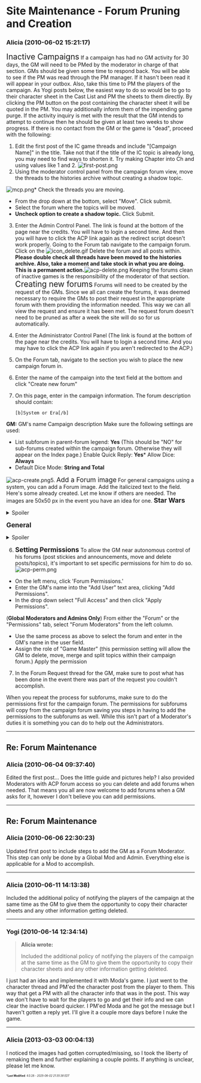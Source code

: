 # Site Maintenance - Forum Pruning and Creation

### **Alicia** (2010-06-02 15:21:17)

<span style="font-size: 1.50em;">Inactive Campaigns</span>
If a campaign has had no GM activity for 30 days, the GM will need to be PMed by the moderator in charge of that section. GMs should be given some time to respond back. You will be able to see if the PM was read through the PM manager. If it hasn't been read it will appear in your outbox.
Also, take this time to PM the players of the campaign. As Yogi posts below, the easiest way to do so would be to go to their character sheet in the Cast List and PM the sheets to them directly. By clicking the PM button on the post containing the character sheet it will be quoted in the PM. You may additionally inform them of the impending game purge.
If the activity inquiry is met with the result that the GM intends to attempt to continue then he should be given at least two weeks to show progress.
If there is no contact from the GM or the game is "dead", proceed with the following:

1. Edit the first post of the IC game threads and include "[Campaign Name]" in the title. Take not that if the title of the IC topic is already long, you may need to find ways to shorten it. Try making Chapter into Ch and using values like 1 and 2. ![first-post.png](http://galacticcampaigns.com/forum/images/forum/mod-tools/first-post.png)
2. Using the moderator control panel from the campaign forum view, move the threads to the histories archive without creating a shadow topic.

![mcp.png](http://galacticcampaigns.com/forum/images/forum/mod-tools/mcp.png)* Check the threads you are moving.
* From the drop down at the bottom, select "Move". Click submit.
* Select the forum where the topics will be moved.
* **Uncheck option to create a shadow topic.** Click Submit.

3. Enter the Admin Control Panel. The link is found at the bottom of the page near the credits. You will have to login a second time. And then you will have to click the ACP link again as the redirect script doesn't work properly.
Going to the Forum tab navigate to the campaign forum. Click on the ![icon_delete.gif](http://galacticcampaigns.com/forum/adm/images/icon_delete.gif)
Delete the forum and all posts within.
**Please double check all threads have been moved to the histories archive. Also, take a moment and take stock in what you are doing. This is a permanent action.**![acp-delete.png](http://galacticcampaigns.com/forum/images/forum/mod-tools/acp-delete.png)
Keeping the forums clean of inactive games is the responsibility of the moderator of that section.
<span style="font-size: 1.50em;">Creating new forums</span>
Forums will need to be created by the request of the GMs. Since we all can create the forums, it was deemed necessary to require the GMs to post their request in the appropriate forum with them providing the information needed. This way we can all view the request and ensure it has been met. The request forum doesn't need to be pruned as after a week the site will do so for us automatically.

1. Enter the Administrator Control Panel (The link is found at the bottom of the page near the credits. You will have to login a second time. And you may have to click the ACP link again if you aren't redirected to the ACP.)
2. On the Forum tab, navigate to the section you wish to place the new campaign forum in.
3. Enter the name of the campaign into the text field at the bottom and click "Create new forum"
4. On this page, enter in the campaign information. The forum description should contain:

   ```
   [b]System or Era[/b]
   ```
**GM:** GM's name
Campaign description Make sure the following settings are used:

* List subforum in parent-forum legend: **Yes** (This should be "NO" for sub-forums created within the campaign forum. Otherwise they will appear on the Index page.)
Enable Quick Reply: **Yes*** Allow Dice: **Always**
* Default Dice Mode: **String and Total**

![acp-create.png](http://galacticcampaigns.com/forum/images/forum/mod-tools/acp-create.png)5. <span style="font-size: 1.25em;">Add a Forum image</span>
For general campaigns using a system, you can add a Forum image. Add the italicized text to the field. Here's some already created. Let me know if others are needed. The images are 50x50 px in the event you have an idea for one.
**<span style="font-size: 1.25em;">Star Wars</span>**<details><summary>Spoiler</summary>

**Old Republic** - *images/icons/starwars/Era-old.png* ![Era-old.png](http://www.galacticcampaigns.com/forum/images/icons/starwars/Era-old.png)
**Rise of the Empire** - *images/icons/starwars/Era-imp.png* ![Era-imp.png](http://www.galacticcampaigns.com/forum/images/icons/starwars/Era-imp.png)
**Rebellion** - *images/icons/starwars/Era-reb.png* ![Era-reb.png](http://www.galacticcampaigns.com/forum/images/icons/starwars/Era-reb.png)
**New Republic and New Jedi Order**- *images/icons/starwars/Era-new.png* ![Era-new.png](http://www.galacticcampaigns.com/forum/images/icons/starwars/Era-new.png)
**Legacy** - *images/icons/starwars/Era-leg.png* ![Era-leg.png](http://www.galacticcampaigns.com/forum/images/icons/starwars/Era-leg.png)

</details>

**<span style="font-size: 1.25em;">General</span>**
<details><summary>Spoiler</summary>

**Dungeons and Dragons** - *images/icons/d_and_d.png* ![d_and_d.png](http://galacticcampaigns.com/forum/images/icons/d_and_d.png)
**Hollow Earth Expedition / HEX** - *images/icons/HEXLogo.png* ![HEXLogo.png](http://galacticcampaigns.com/forum/images/icons/HEXLogo.png)
**Mutants and Masterminds** - *images/icons/m_and_m.png* ![m_and_m.png](http://galacticcampaigns.com/forum/images/icons/m_and_m.png)
**Pathfinder** - *images/icons/PFLogo.png* ![PFLogo.png](http://galacticcampaigns.com/forum/images/icons/PFLogo.png)
**Shadowrun** - *images/icons/shadowrun.png* ![shadowrun.png](http://galacticcampaigns.com/forum/images/icons/shadowrun.png)
**Warhammer** - *images/icons/wh_40k.png* ![wh_40k.png](http://galacticcampaigns.com/forum/images/icons/wh_40k.png)

</details>

6. <span style="font-size: 1.25em;">**Setting Permissions**</span>
To allow the GM near autonomous control of his forums (post stickies and announcements, move and delete posts/topics), it's important to set specific permissions for him to do so.
![acp-perm.png](http://galacticcampaigns.com/forum/images/forum/mod-tools/acp-perm.png)

* On the left menu, click 'Forum Permissions.'
* Enter the GM's name into the "Add User" text area, clicking "Add Permissions".
* In the drop down select "Full Access" and then click "Apply Permissions".

(**Global Moderators and Admins Only**) From either the "Forum" or the "Permissions" tab, select "Forum Moderators" from the left column.

* Use the same process as above to select the forum and enter in the GM's name in the user field.
* Assign the role of "Game Master" (this permission setting will allow the GM to delete, move, merge and split topics within their campaign forum.)
Apply the permission
7. In the Forum Request thread for the GM, make sure to post what has been done in the event there was part of the request you couldn't accomplish.

When you repeat the process for subforums, make sure to do the permissions first for the campaign forum. The permissions for subforums will copy from the campaign forum saving you steps in having to add the permissions to the subforums as well.
While this isn't part of a Moderator's duties it is something you can do to help out the Administrators.

---

## Re: Forum Maintenance

### **Alicia** (2010-06-04 09:37:40)

Edited the first post... Does the little guide and pictures help?
I also provided Moderators with ACP forum access so you can delete and add forums when needed. That means you all are now welcome to add forums when a GM asks for it, however I don't believe you can add permissions.

---

## Re: Forum Maintenance

### **Alicia** (2010-06-06 22:30:23)

Updated first post to include steps to add the GM as a Forum Moderator. This step can only be done by a Global Mod and Admin. Everything else is applicable for a Mod to accomplish.

---

### **Alicia** (2010-06-11 14:13:38)

Included the additional policy of notifying the players of the campaign at the same time as the GM to give them the opportunity to copy their character sheets and any other information getting deleted.

---

### **Yogi** (2010-06-14 12:34:14)

> **Alicia wrote:**
>
> Included the additional policy of notifying the players of the campaign at the same time as the GM to give them the opportunity to copy their character sheets and any other information getting deleted.

I just had an idea and implemented it with Moda's game.
I just went to the character thread and PM'ed the character post from the player to them. This way that get a PM with all the character info that was in the post. This way we don't have to wait for the players to go and get their info and we can clear the inactive board quicker.
I PM'ed Moda and he got the message but I haven't gotten a reply yet. I'll give it a couple more days before I nuke the game.

---

### **Alicia** (2013-03-03 00:04:13)

I noticed the images had gotten corrupted/missing, so I took the liberty of remaking them and further explaining a couple points.
If anything is unclear, please let me know.



<span style="font-size: 0.5em;">***Last Modified**: 4.0.28 - *2025-06-02 21:35:38 EDT*</span>
